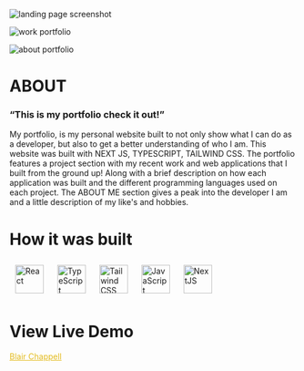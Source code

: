 
![landing page screenshot](https://user-images.githubusercontent.com/88805312/200384259-064fcc19-da19-4458-91de-d58dea1e0410.png)

![work portfolio](https://user-images.githubusercontent.com/88805312/200383924-f3db430e-bd16-4109-b163-93ed39ea96e0.png)

![about portfolio](https://user-images.githubusercontent.com/88805312/200383958-167c4a90-1b89-4f9e-a24c-b6560821667a.png)

<h1>ABOUT</h1>
<h3> “This is my portfolio check it out!”</h3>
<h4. The Goal</h4>
<P> My portfolio, is my personal website built to not only show what I can do as a developer, but also to get a better understanding of who I am. This website was built with NEXT JS, TYPESCRIPT, TAILWIND CSS. The portfolio features a project section with my recent work and web applications that I built from the ground up! Along with a brief description on how each application was built and the different programming languages used on each project. The ABOUT ME section gives a peak into the developer I am and a little description of my like's and hobbies.  </p>


<h1> How it was built </h1>
<div style="liststyle: none;">
  <a href="https://reactjs.org/" target="_blank"><img style="margin: 10px" src="https://profilinator.rishav.dev/skills-assets/react-original-wordmark.svg" alt="React" height="50" /></a>
  <a href="https://www.typescriptlang.org/" target="_blank"><img style="margin: 10px" src="https://profilinator.rishav.dev/skills-assets/typescript-original.svg" alt="TypeScript" height="50" /></a>
  <a href="https://www.tailwindcss.com/" target="_blank"><img style="margin: 10px" src="https://profilinator.rishav.dev/skills-assets/tailwindcss.svg" alt="Tailwind CSS" height="50" /></a>
  <a href="https://www.javascript.com/" target="_blank"><img style="margin: 10px" src="https://profilinator.rishav.dev/skills-assets/javascript-original.svg" alt="JavaScript" height="50" /></a> 
  <a href="https://nextjs.org/" target="_blank"><img style="margin: 10px" src="https://profilinator.rishav.dev/skills-assets/nextjs.png" alt="NextJS" height="50" /></a>  
</div>

<h1> View Live Demo </h1>
<a style="color: #e3bb1c;" href="https://blairchappell.vercel.app/">Blair Chappell </a>
